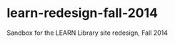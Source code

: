 learn-redesign-fall-2014
========================

Sandbox for the LEARN Library site redesign, Fall 2014
